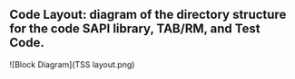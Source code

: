 ## Code Layout: diagram of the directory structure for the code SAPI library, TAB/RM, and Test Code.


![Block Diagram](TSS layout.png)
